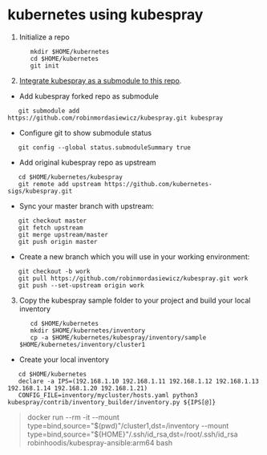 # kubernetes using kubespray

1. Initialize a repo

   ```ShellSession
      mkdir $HOME/kubernetes
      cd $HOME/kubernetes
      git init
   ```

2. [Integrate kubespray as a submodule to this repo](https://github.com/kubernetes-sigs/kubespray/blob/master/docs/integration.md).

  - Add kubespray forked repo as submodule

   ```ShellSession
      git submodule add https://github.com/robinmordasiewicz/kubespray.git kubespray
   ```

  - Configure git to show submodule status
 
   ```ShellSession
      git config --global status.submoduleSummary true
   ```

  - Add original kubespray repo as upstream

   ```ShellSession
      cd $HOME/kubernetes/kubespray
      git remote add upstream https://github.com/kubernetes-sigs/kubespray.git
   ```

  - Sync your master branch with upstream:

   ```ShellSession
      git checkout master
      git fetch upstream
      git merge upstream/master
      git push origin master
   ```

  - Create a new branch which you will use in your working environment:

   ```ShellSession
      git checkout -b work
      git pull https://github.com/robinmordasiewicz/kubespray.git work
      git push --set-upstream origin work
   ```

3. Copy the kubespray sample folder to your project and build your local inventory 

   ```ShellSession
      cd $HOME/kubernetes
      mkdir $HOME/kubernetes/inventory
      cp -a $HOME/kubernetes/kubespray/inventory/sample $HOME/kubernetes/inventory/cluster1
   ```

  - Create your local inventory

   ```ShellSession
      cd $HOME/kubernetes
      declare -a IPS=(192.168.1.10 192.168.1.11 192.168.1.12 192.168.1.13 192.168.1.14 192.168.1.20 192.168.1.21)
      CONFIG_FILE=inventory/mycluster/hosts.yaml python3 kubespray/contrib/inventory_builder/inventory.py ${IPS[@]}
   ```


> docker run --rm -it --mount type=bind,source="$(pwd)"/cluster1,dst=/inventory --mount type=bind,source="${HOME}"/.ssh/id_rsa,dst=/root/.ssh/id_rsa robinhoodis/kubespray-ansible:arm64 bash
